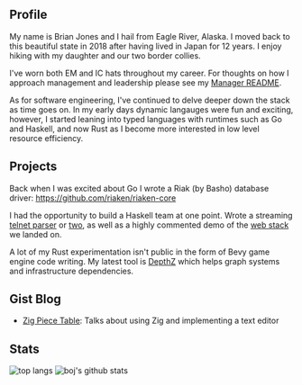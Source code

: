 ## Profile

My name is Brian Jones and I hail from Eagle River, Alaska. I moved back to this beautiful state in 2018 after having lived in Japan for 12 years. I enjoy hiking with my daughter and our two border collies.

I've worn both EM and IC hats throughout my career. For thoughts on how I approach management and leadership please see my [Manager README](https://managerreadme.com/readme/mojobojo).

As for software engineering, I've continued to delve deeper down the stack as time goes on. In my early days dynamic langauges were fun and exciting, however, I started leaning into typed languages with runtimes such as Go and Haskell, and now Rust as I become more interested in low level resource efficiency.

## Projects

Back when I was excited about Go I wrote a Riak (by Basho) database driver: https://github.com/riaken/riaken-core

I had the opportunity to build a Haskell team at one point. Wrote a streaming [telnet parser](https://github.com/alasconnect/pipes-telnet) or [two](https://github.com/alasconnect/streaming-network), as well as a highly commented demo of the [web stack](https://github.com/alasconnect/azure-demo) we landed on.

A lot of my Rust experimentation isn't public in the form of Bevy game engine code writing. My latest tool is [DepthZ](https://github.com/mta-solutions/depthz/) which helps graph systems and infrastructure dependencies.

## Gist Blog

- [Zig Piece Table](https://gist.github.com/boj/83037946521516d324daf1361f13aad6): Talks about using Zig and implementing a text editor

## Stats

![top langs](https://github-readme-stats.vercel.app/api/top-langs/?username=boj&theme=tokyonight&layout=compact) ![boj's github stats](https://github-readme-stats.vercel.app/api?username=boj&theme=tokyonight)
